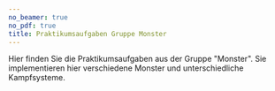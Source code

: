 ```yaml
---
no_beamer: true
no_pdf: true
title: Praktikumsaufgaben Gruppe Monster
---
```


Hier finden Sie die Praktikumsaufgaben aus der Gruppe "Monster". Sie implementieren
hier verschiedene Monster und unterschiedliche Kampfsysteme.

